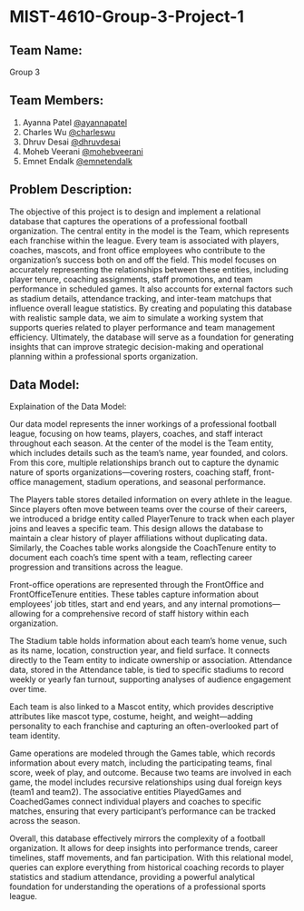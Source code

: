 # MIST-4610-Group-3-Project-1

## Team Name:
Group 3

## Team Members:

1. Ayanna Patel [@ayannapatel](https://github.com/ayannapatel14)
2. Charles Wu [@charleswu](https://github.com/CharlesWu0109)
3. Dhruv Desai [@dhruvdesai](https://github.com/Dvdesai)
4. Moheb Veerani [@mohebveerani](https://github.com/mohebveerani-glitch)
5. Emnet Endalk [@emnetendalk](https://github.com/emnete-cell)

## Problem Description:
The objective of this project is to design and implement a relational database that captures the operations of a professional football organization. The central entity in the model is the Team, which represents each franchise within the league. Every team is associated with players, coaches, mascots, and front office employees who contribute to the organization’s success both on and off the field. This model focuses on accurately representing the relationships between these entities, including player tenure, coaching assignments, staff promotions, and team performance in scheduled games. It also accounts for external factors such as stadium details, attendance tracking, and inter-team matchups that influence overall league statistics. By creating and populating this database with realistic sample data, we aim to simulate a working system that supports queries related to player performance and team management efficiency. Ultimately, the database will serve as a foundation for generating insights that can improve strategic decision-making and operational planning within a professional sports organization.

## Data Model:
Explaination of the Data Model:

Our data model represents the inner workings of a professional football league, focusing on how teams, players, coaches, and staff interact throughout each season. At the center of the model is the Team entity, which includes details such as the team’s name, year founded, and colors. From this core, multiple relationships branch out to capture the dynamic nature of sports organizations—covering rosters, coaching staff, front-office management, stadium operations, and seasonal performance.

The Players table stores detailed information on every athlete in the league. Since players often move between teams over the course of their careers, we introduced a bridge entity called PlayerTenure to track when each player joins and leaves a specific team. This design allows the database to maintain a clear history of player affiliations without duplicating data. Similarly, the Coaches table works alongside the CoachTenure entity to document each coach’s time spent with a team, reflecting career progression and transitions across the league.

Front-office operations are represented through the FrontOffice and FrontOfficeTenure entities. These tables capture information about employees’ job titles, start and end years, and any internal promotions—allowing for a comprehensive record of staff history within each organization.

The Stadium table holds information about each team’s home venue, such as its name, location, construction year, and field surface. It connects directly to the Team entity to indicate ownership or association. Attendance data, stored in the Attendance table, is tied to specific stadiums to record weekly or yearly fan turnout, supporting analyses of audience engagement over time.

Each team is also linked to a Mascot entity, which provides descriptive attributes like mascot type, costume, height, and weight—adding personality to each franchise and capturing an often-overlooked part of team identity.

Game operations are modeled through the Games table, which records information about every match, including the participating teams, final score, week of play, and outcome. Because two teams are involved in each game, the model includes recursive relationships using dual foreign keys (team1 and team2). The associative entities PlayedGames and CoachedGames connect individual players and coaches to specific matches, ensuring that every participant’s performance can be tracked across the season.

Overall, this database effectively mirrors the complexity of a football organization. It allows for deep insights into performance trends, career timelines, staff movements, and fan participation. With this relational model, queries can explore everything from historical coaching records to player statistics and stadium attendance, providing a powerful analytical foundation for understanding the operations of a professional sports league.
